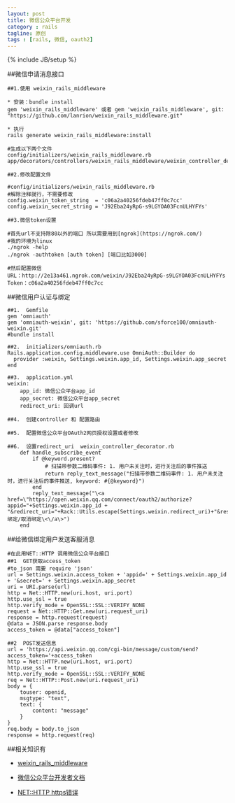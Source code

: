 ```yaml
---
layout: post
title: 微信公众平台开发
category : rails
tagline: 原创
tags : [rails, 微信, oauth2]
---
```

{% include JB/setup %}

<!--{% include themes/custom-settings/time.html %}-->

##微信申请消息接口

    ##1.使用 weixin_rails_middleware

    * 安装：bundle install
    gem 'weixin_rails_middleware' 或者 gem 'weixin_rails_middleware', git: "https://github.com/lanrion/weixin_rails_middleware.git"

    * 执行
    rails generate weixin_rails_middleware:install

    #生成以下两个文件
    config/initializers/weixin_rails_middleware.rb
    app/decorators/controllers/weixin_rails_middleware/weixin_controller_decorator.rb

    ##2.修改配置文件

    #config/initializers/weixin_rails_middleware.rb
    #解除注释就行，不需要修改
    config.weixin_token_string  = 'c06a2a40256fdeb47ff0c7cc'
    config.weixin_secret_string = 'J92Eba24yRpG-s9LGYOA03FcnULHYFYs'

    ##3.微信token设置

    #首先url不支持除80以外的端口 所以需要用到[ngrok](https://ngrok.com/)
    #我的环境为linux
    ./ngrok -help
    ./ngrok -authtoken [auth token] [端口比如3000]

    #然后配置微信
    URL：http://2e13a461.ngrok.com/weixin/J92Eba24yRpG-s9LGYOA03FcnULHYFYs
    Token：c06a2a40256fdeb47ff0c7cc

##微信用户认证与绑定

    ##1.  Gemfile
    gem 'omniauth'
    gem 'omniauth-weixin', git: 'https://github.com/sforce100/omniauth-weixin.git'
    #bundle install

    ##2.  initializers/omniauth.rb
    Rails.application.config.middleware.use OmniAuth::Builder do
      provider :weixin, Settings.weixin.app_id, Settings.weixin.app_secret
    end

    ##3.  application.yml
    weixin:
        app_id: 微信公众平台app_id
        app_secret: 微信公众平台app_secret
        redirect_uri: 回调url

    ##4.  创建controller 和 配置路由

    ##5.  配置微信公众平台OAuth2网页授权设置或者修改

    ##6.  设置redirect_uri  weixin_controller_decorator.rb
        def handle_subscribe_event
            if @keyword.present?
                # 扫描带参数二维码事件: 1. 用户未关注时，进行关注后的事件推送
                return reply_text_message("扫描带参数二维码事件: 1. 用户未关注时，进行关注后的事件推送, keyword: #{@keyword}")
            end
            reply_text_message("\<a href=\"https://open.weixin.qq.com/connect/oauth2/authorize?appid="+Settings.weixin.app_id + "&redirect_uri="+Rack::Utils.escape(Settings.weixin.redirect_uri)+"&response_type=code&scope=snsapi_base&state=STATE#wechat_redirect\"\>绑定/取消绑定\<\/a\>")
        end

##给微信绑定用户发送客服消息

    #在此用NET::HTTP 调用微信公众平台接口
    ##1  GET获取access_token
    #to_json 需要 require 'json'
    url = Settings.weixin.access_token + 'appid=' + Settings.weixin.app_id + '&secret=' + Settings.weixin.app_secret
    uri = URI.parse(url)
    http = Net::HTTP.new(uri.host, uri.port)
    http.use_ssl = true
    http.verify_mode = OpenSSL::SSL::VERIFY_NONE
    request = Net::HTTP::Get.new(uri.request_uri)
    response = http.request(request)
    @data = JSON.parse response.body
    access_token = @data["access_token"]

    ##2  POST发送信息
    url = 'https://api.weixin.qq.com/cgi-bin/message/custom/send?access_token='+access_token
    http = Net::HTTP.new(uri.host, uri.port)
    http.use_ssl = true
    http.verify_mode = OpenSSL::SSL::VERIFY_NONE
    req = Net::HTTP::Post.new(uri.request_uri)
    body = {
        touser: openid,
        msgtype: "text",
        text: {
            content: "message"
        }
    }
    req.body = body.to_json
    response = http.request(req)

##相关知识有

* [weixin_rails_middleware](https://github.com/lanrion/weixin_rails_middleware)

* [微信公众平台开发者文档](http://mp.weixin.qq.com/wiki/index.php?title=%E9%A6%96%E9%A1%B5)

* [NET::HTTP https错误](http://stackoverflow.com/questions/11269224/ruby-https-post-with-headers)